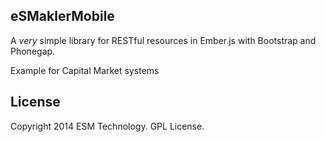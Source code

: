 ## eSMaklerMobile

A *very* simple library for RESTful resources in Ember.js with Bootstrap and Phonegap.

Example for Capital Market systems

## License

Copyright 2014 ESM Technology. GPL License.
